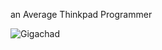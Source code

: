 an Average Thinkpad Programmer

![Gigachad](https://i.giphy.com/media/v1.Y2lkPTc5MGI3NjExbG53em8zbXM2MGozMWZsd3NrNjc2bWI5aXZhamQ2OWNhb2ptanh6aCZlcD12MV9pbnRlcm5hbF9naWZfYnlfaWQmY3Q9Zw/CAYVZA5NRb529kKQUc/giphy.gif)
